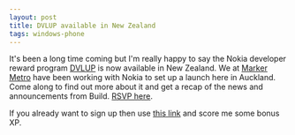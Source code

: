 ```yaml
---
layout: post
title: DVLUP available in New Zealand
tags: windows-phone
---
```


It's been a long time coming but I'm really happy to say the Nokia developer reward program [DVLUP][dvlup] is now available in New Zealand. We at [Marker Metro][mm] have been working with Nokia to set up a launch here in Auckland. Come along to find out more about it and get a recap of the news and announcements from Build. [RSVP here][reg].

If you already want to sign up then use [this link][reg] and score me some bonus XP.

[dvlup]: http://www.dvlup.com
[mm]: http://www.markermetro.com
[event]: https://www.regonline.co.nz/dvlupnzlaunch
[reg]: www.dvlup.com/nigel.sampson/invite


